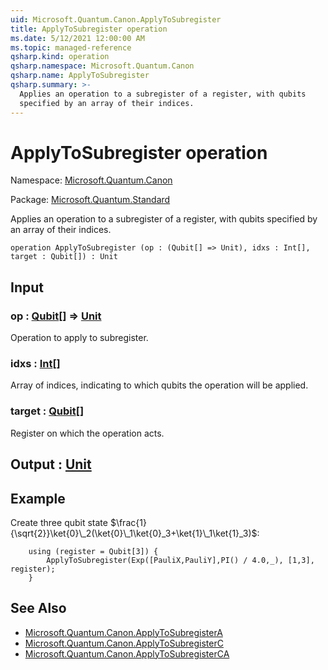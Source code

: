 ```yaml
---
uid: Microsoft.Quantum.Canon.ApplyToSubregister
title: ApplyToSubregister operation
ms.date: 5/12/2021 12:00:00 AM
ms.topic: managed-reference
qsharp.kind: operation
qsharp.namespace: Microsoft.Quantum.Canon
qsharp.name: ApplyToSubregister
qsharp.summary: >-
  Applies an operation to a subregister of a register, with qubits
  specified by an array of their indices.
---
```


# ApplyToSubregister operation

Namespace: [Microsoft.Quantum.Canon](xref:Microsoft.Quantum.Canon)

Package: [Microsoft.Quantum.Standard](https://nuget.org/packages/Microsoft.Quantum.Standard)


Applies an operation to a subregister of a register, with qubitsspecified by an array of their indices.

```qsharp
operation ApplyToSubregister (op : (Qubit[] => Unit), idxs : Int[], target : Qubit[]) : Unit
```


## Input

### op : [Qubit](xref:microsoft.quantum.qsharp.valueliterals#qubit-literals)[] => [Unit](xref:microsoft.quantum.qsharp.valueliterals#unit-literal) 

Operation to apply to subregister.


### idxs : [Int](xref:microsoft.quantum.qsharp.valueliterals#int-literals)[]

Array of indices, indicating to which qubits the operation will be applied.


### target : [Qubit](xref:microsoft.quantum.qsharp.valueliterals#qubit-literals)[]

Register on which the operation acts.



## Output : [Unit](xref:microsoft.quantum.qsharp.valueliterals#unit-literal)



## Example

Create three qubit state $\frac{1}{\sqrt{2}}\ket{0}\_2(\ket{0}\_1\ket{0}_3+\ket{1}\_1\ket{1}_3)$:```qsharp    using (register = Qubit[3]) {        ApplyToSubregister(Exp([PauliX,PauliY],PI() / 4.0,_), [1,3], register);    }```

## See Also

- [Microsoft.Quantum.Canon.ApplyToSubregisterA](xref:Microsoft.Quantum.Canon.ApplyToSubregisterA)
- [Microsoft.Quantum.Canon.ApplyToSubregisterC](xref:Microsoft.Quantum.Canon.ApplyToSubregisterC)
- [Microsoft.Quantum.Canon.ApplyToSubregisterCA](xref:Microsoft.Quantum.Canon.ApplyToSubregisterCA)